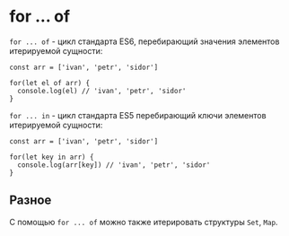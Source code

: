 # for ... of
`for ... of` - цикл стандарта ES6, перебирающий значения элементов итерируемой сущности:

    const arr = ['ivan', 'petr', 'sidor']

    for(let el of arr) {
      console.log(el) // 'ivan', 'petr', 'sidor'
    }

`for ... in` - цикл стандарта ES5 перебирающий ключи элементов итерируемой сущности:

    const arr = ['ivan', 'petr', 'sidor']

    for(let key in arr) {
      console.log(arr[key]) // 'ivan', 'petr', 'sidor'
    }

## Разное
С помощью `for ... of` можно также итерировать структуры `Set`, `Map`.
